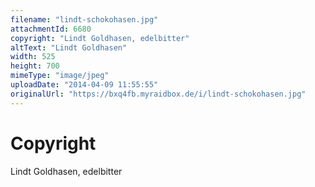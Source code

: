 ```yaml
---
filename: "lindt-schokohasen.jpg"
attachmentId: 6680
copyright: "Lindt Goldhasen, edelbitter"
altText: "Lindt Goldhasen"
width: 525
height: 700
mimeType: "image/jpeg"
uploadDate: "2014-04-09 11:55:55"
originalUrl: "https://bxq4fb.myraidbox.de/i/lindt-schokohasen.jpg"
---
```


# Copyright

Lindt Goldhasen, edelbitter
